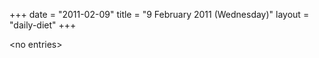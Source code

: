 +++
date = "2011-02-09"
title = "9 February 2011 (Wednesday)"
layout = "daily-diet"
+++

\<no entries\>